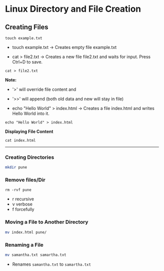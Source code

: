 # Linux Directory and File Creation


## Creating Files
````
touch example.txt
````
- touch example.txt → Creates empty file example.txt 


- cat > file2.txt → Creates a new file file2.txt and waits for input. Press Ctrl+D to save.
````
cat > file2.txt
````
**Note:** 
- '>' will override file content   and
- '>>' will append (both old data and new will stay in file)

- echo "Hello World" > index.html → Creates a file index.html and writes Hello World into it.
````
echo "Hello World" > index.html
````

**Displaying File Content**
````
cat index.html
````
---

###  Creating Directories
```sh
mkdir pune
```


### Remove files/Dir

````
rm -rvf pune
````
- r recursive
- v verbose
- f forcefully



### Moving a File to Another Directory
```sh
mv index.html pune/
```


###  Renaming a File
```sh
mv samantha.txt samartha.txt
```
- Renames `samantha.txt` to `samartha.txt` 





